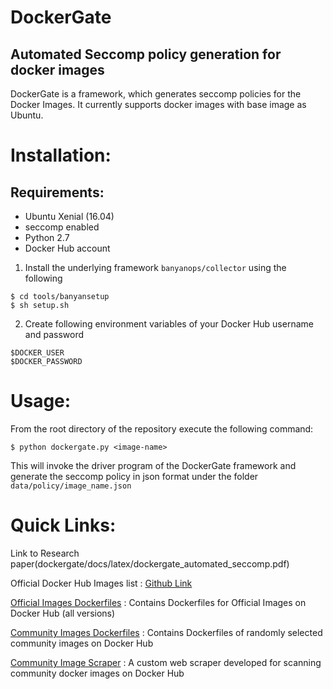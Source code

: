 # DockerGate
## Automated Seccomp policy generation for docker images 

DockerGate is a framework, which generates seccomp policies for the Docker Images. It currently supports docker images with base image as Ubuntu.

# Installation:
## Requirements:
 * Ubuntu Xenial (16.04)
 * seccomp enabled
 * Python 2.7
 * Docker Hub account

1. Install the underlying framework `banyanops/collector` using the following
```
$ cd tools/banyansetup
$ sh setup.sh
```
2. Create following environment variables of your Docker Hub username and password
```
$DOCKER_USER
$DOCKER_PASSWORD
```

# Usage:

From the root directory of the repository execute the following command:

```
$ python dockergate.py <image-name>
```

This will invoke the driver program of the DockerGate framework and generate the seccomp policy in json format under the folder `data/policy/image_name.json`


# Quick Links:

Link to Research paper(dockergate/docs/latex/dockergate_automated_seccomp.pdf)

Official Docker Hub Images list : [Github Link](https://github.com/docker-library/official-images)

[Official Images Dockerfiles](./data/official-images) : Contains Dockerfiles for Official Images on Docker Hub (all versions)

[Community Images Dockerfiles](./data/community-images) : Contains Dockerfiles of randomly selected community images on Docker Hub

[Community Image Scraper](./tools/dockerscraper) : A custom web scraper developed for scanning community docker images on Docker Hub
